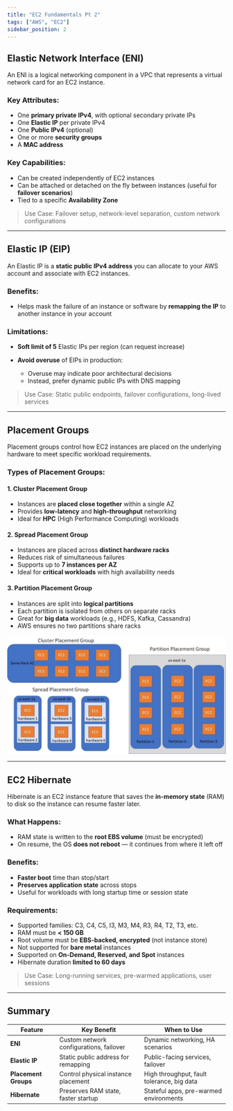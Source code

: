 ```yaml
---
title: "EC2 Fundamentals Pt 2"
tags: ["AWS", "EC2"]
sidebar_position: 2
---
```


## Elastic Network Interface (ENI)

An ENI is a logical networking component in a VPC that represents a virtual network card for an EC2 instance.

### Key Attributes:

* One **primary private IPv4**, with optional secondary private IPs
* One **Elastic IP** per private IPv4
* One **Public IPv4** (optional)
* One or more **security groups**
* A **MAC address**

### Key Capabilities:

* Can be created independently of EC2 instances
* Can be attached or detached on the fly between instances (useful for **failover scenarios**)
* Tied to a specific **Availability Zone**

> Use Case: Failover setup, network-level separation, custom network configurations

---

## Elastic IP (EIP)

An Elastic IP is a **static public IPv4 address** you can allocate to your AWS account and associate with EC2 instances.

### Benefits:

* Helps mask the failure of an instance or software by **remapping the IP** to another instance in your account

### Limitations:

* **Soft limit of 5** Elastic IPs per region (can request increase)
* **Avoid overuse** of EIPs in production:

  * Overuse may indicate poor architectural decisions
  * Instead, prefer dynamic public IPs with DNS mapping

> Use Case: Static public endpoints, failover configurations, long-lived services

---

## Placement Groups

Placement groups control how EC2 instances are placed on the underlying hardware to meet specific workload requirements.

### Types of Placement Groups:

#### 1. Cluster Placement Group

* Instances are **placed close together** within a single AZ
* Provides **low-latency** and **high-throughput** networking
* Ideal for **HPC** (High Performance Computing) workloads

#### 2. Spread Placement Group

* Instances are placed across **distinct hardware racks**
* Reduces risk of simultaneous failures
* Supports up to **7 instances per AZ**
* Ideal for **critical workloads** with high availability needs

#### 3. Partition Placement Group

* Instances are split into **logical partitions**
* Each partition is isolated from others on separate racks
* Great for **big data** workloads (e.g., HDFS, Kafka, Cassandra)
* AWS ensures no two partitions share racks

![Placement Group Types](../images/placement-groups-cluster-spread-partition.jpeg)

---

## EC2 Hibernate

Hibernate is an EC2 instance feature that saves the **in-memory state** (RAM) to disk so the instance can resume faster later.

### What Happens:

* RAM state is written to the **root EBS volume** (must be encrypted)
* On resume, the OS **does not reboot** — it continues from where it left off

### Benefits:

* **Faster boot** time than stop/start
* **Preserves application state** across stops
* Useful for workloads with long startup time or session state

### Requirements:

* Supported families: C3, C4, C5, I3, M3, M4, R3, R4, T2, T3, etc.
* RAM must be **< 150 GB**
* Root volume must be **EBS-backed, encrypted** (not instance store)
* Not supported for **bare metal** instances
* Supported on **On-Demand, Reserved, and Spot** instances
* Hibernate duration **limited to 60 days**

> Use Case: Long-running services, pre-warmed applications, user sessions

---

## Summary

| Feature              | Key Benefit                             | When to Use                                |
| -------------------- | --------------------------------------- | ------------------------------------------ |
| **ENI**              | Custom network configurations, failover | Dynamic networking, HA scenarios           |
| **Elastic IP**       | Static public address for remapping     | Public-facing services, failover           |
| **Placement Groups** | Control physical instance placement     | High throughput, fault tolerance, big data |
| **Hibernate**        | Preserves RAM state, faster startup     | Stateful apps, pre-warmed environments     |

